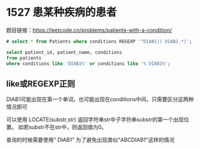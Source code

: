 # 1527 患某种疾病的患者

题目链接：<https://leetcode.cn/problems/patients-with-a-condition/>

```sql
# select * from Patients where conditions REGEXP '^DIAB1|( DIAB1.*)';

select patient_id, patient_name, conditions
from patients
where conditions like 'DIAB1%' or conditions like '% DIAB1%';
```

## like或REGEXP正则

DIAB1可能出现在第一个单词，也可能出现在conditions中间，只需要区分这两种情况即可

可以使用 LOCATE(substr,str) 返回字符串str中子字符串substr的第一个出现位置。 如若substr不在str中，则返回值为0。

查询的时候需要使用" DIAB1" 为了避免出现类似"ABCDIAB1"这样的情况
